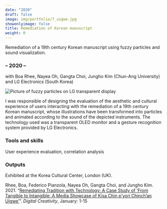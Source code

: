 ```yaml
---
date: "2020"
draft: false
image: img/portfolio/7_uigwe.jpg
showonlyimage: false
title: Remediation of Korean manuscript
weight: 0
---
```


Remediation of a 19th century Korean manuscript using fuzzy particles and sound visualization.
<!--more-->

### – 2020 –

with Boa Rhee, Nayea Oh, Gangta Choi, Jungho Kim (Chun-Ang University) and LG Electronics (South Korea)

![Picture of fuzzy particles on LG transparent display][1]

[1]: /img/portfolio/7_uigwe.jpg

I was responsible of designing the evaluation of the aesthetic and cultural experience of users interacting with the remediation of a 19th century Korean manuscript, whose illustrations have been transformed into particles and animated according to the sound of the depicted instruments. The technology used was a transparent OLED monitor and a gesture  recognition system provided by LG Electronics.

### Tools and skills

User experience evaluation, correlation analysis

### Outputs

Exhibited at the Korea Cultural Center, London (UK). 

Rhee, Boa, Federico Pianzola, Nayea Oh, Gangta Choi, and Jungho Kim. 2021. “[Remediating Tradition with Technology: A Case Study of ‘From Tangible to Intangible: A Media Showcase of Kisa Chin p’yori Chinch’an Uigwe’](https://boa.unimib.it/retrieve/handle/10281/300563/446466/digital_creativity_20201104_final.pdf)”. _Digital Creativity_, January: 1-15 